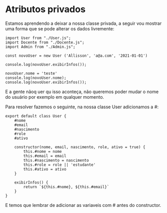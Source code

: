# Atributos privados

Estamos aprendendo a deixar a nossa classe privada, a seguir vou mostrar uma forma que se pode alterar os dados livremente:

    import User from "./User.js";
    import Docente from "./Docente.js";
    import Admin from "./Admin.js";

    const novoUser = new User ('Allisson', 'a@a.com', '2021-01-01')

    console.log(novoUser.exibirInfos());

    novoUser.nome = 'teste'
    console.log(novoUser.nome);
    console.log(novoUser.exibirInfos());

E a gente nãoq uer qu isso aconteça, não queremos poder mudar o nome do usuário por exemplo em qualquer momento.

Para resolver fazemos o seguinte, na nossa classe User adicionamos a #:

    export default class User {
        #nome
        #email
        #nascimento
        #role
        #ativo

        constructor(nome, email, nascimento, role, ativo = true) {
            this.#nome = nome
            this.#email = email
            this.#nascimento = nascimento
            this.#role = role || 'estudante'
            this.#ativo = ativo
        }

        exibirInfos() {
            return `${this.#nome}, ${this.#email}`
        }
    }

E temos que lembrar de adicionar as variaveis com # antes do constructor.
